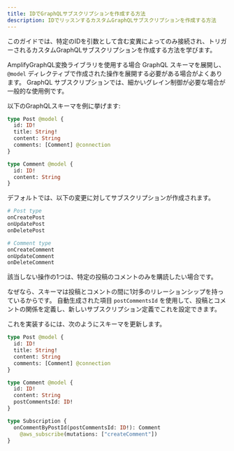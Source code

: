 ```yaml
---
title: IDでGraphQLサブスクリプションを作成する方法
description: IDでリッスンするカスタムGraphQLサブスクリプションを作成する方法
---
```


このガイドでは、特定のIDを引数として含む変異によってのみ接続され、トリガーされるカスタムGraphQLサブスクリプションを作成する方法を学びます。

AmplifyGraphQL変換ライブラリを使用する場合 GraphQL スキーマを展開し、 `@model` ディレクティブで作成された操作を展開する必要がある場合がよくあります。 GraphQL サブスクリプションでは、細かいグレイン制御が必要な場合が一般的な使用例です。

以下のGraphQLスキーマを例に挙げます:

```graphql
type Post @model {
  id: ID!
  title: String!
  content: String
  comments: [Comment] @connection
}

type Comment @model {
  id: ID!
  content: String
}
```

デフォルトでは、以下の変更に対してサブスクリプションが作成されます。

```graphql
# Post type
onCreatePost
onUpdatePost
onDeletePost

# Comment type
onCreateComment
onUpdateComment
onDeleteComment
```

該当しない操作の1つは、特定の投稿のコメントのみを購読したい場合です。

なぜなら、スキーマは投稿とコメントの間に1対多のリレーションシップを持っているからです。 自動生成された項目 `postCommentsId` を使用して、投稿とコメントの関係を定義し、新しいサブスクリプション定義でこれを設定できます。

これを実装するには、次のようにスキーマを更新します。

```graphql
type Post @model {
  id: ID!
  title: String!
  content: String
  comments: [Comment] @connection
}

type Comment @model {
  id: ID!
  content: String
  postCommentsId: ID!
}

type Subscription {
  onCommentByPostId(postCommentsId: ID!): Comment
    @aws_subscribe(mutations: ["createComment"])
}

```

<inline-fragment platform="ios" src="~/guides/api-graphql/fragments/ios/subscriptions-by-id.md"></inline-fragment> <inline-fragment platform="js" src="~/guides/api-graphql/fragments/js/subscriptions-by-id.md"></inline-fragment> <inline-fragment platform="android" src="~/guides/api-graphql/fragments/android/subscriptions-by-id.md"></inline-fragment>